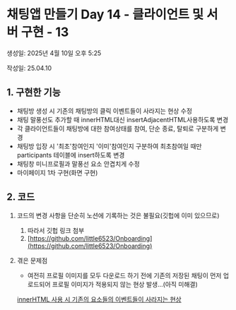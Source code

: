 # 채팅앱 만들기 Day 14 - 클라이언트 및 서버 구현 - 13

생성일: 2025년 4월 10일 오후 5:25

작성일: 25.04.10

## 1. 구현한 기능

- 채팅방 생성 시 기존의 채팅방의 클릭 이벤트들이 사라지는 현상 수정
- 채팅 말풍선도 추가할 때 innerHTML대신 insertAdjacentHTML사용하도록 변경
- 각 클라이언트들이 채팅방에 대한 참여상태를 참여, 단순 종료, 탈퇴로 구분하게 변경
- 채팅방 입장 시 '최초'참여인지 '이미'참여인지 구분하여 최초참여일 때만 participants 테이블에 insert하도록 변경
- 채팅창 미니프로필과 말풍선 요소 안겹치게 수정
- 마이페이지 1차 구현(화면 구현)

## 2. 코드

1. 코드의 변경 사항을 단순히 노션에 기록하는 것은 불필요(깃헙에 이미 있으므로)
    1. 따라서 깃헙 링크 첨부
    2. [https://github.com/little6523/Onboarding](https://github.com/little6523/Onboarding)
2. 겪은 문제점
    - 여전히 프로필 이미지를 모두 다운로드 하기 전에 기존의 저장된 채팅이 먼저 업로드되어 프로필 이미지가 적용되지 않는 현상 발생…(아직 미해결)
    
    [innerHTML 사용 시 기존의 요소들의 이벤트들이 사라지는 현상](https://www.notion.so/innerHTML-1d1c8943a97a8054a1cbf6d473448793?pvs=21)